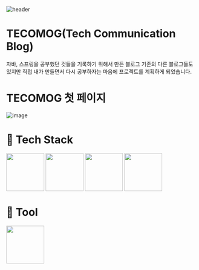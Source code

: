 ![header](https://capsule-render.vercel.app/api?type=transparent&fontColor=d6ace6&height=300&section=header&text=My%20TechBlog&fontSize=90)
# TECOMOG(Tech Communication Blog)
자바, 스프링을 공부했던 것들을 기록하기 위해서 만든 블로그 기존의 다른 블로그들도 있지만 직접 내가 만들면서 다시 공부하자는 마음에 
프로젝트를 계획하게 되었습니다.

# TECOMOG 첫 페이지 
![image](https://user-images.githubusercontent.com/35757620/201510097-64869dc4-9ebf-4088-bfcb-a63ac424c8c3.png)

# :pencil: Tech Stack
<div>
  <img align=top src="https://user-images.githubusercontent.com/35757620/201510497-2ef19aef-4bdf-4456-a013-f8f7c98c3d37.png" width="100px"/>
  <img align=top src="https://user-images.githubusercontent.com/35757620/201510591-7adc9eb9-c4d9-4f10-ac34-95b611a3fbae.png" width="100px"/>
  <img align=top src="https://user-images.githubusercontent.com/35757620/201510977-b730d064-94fe-4649-9b20-1ea5235162bc.png" width="100px"/>
  <img align=top src="https://user-images.githubusercontent.com/35757620/201511004-7142976a-e9ce-432d-984a-9d8a639e8ffe.svg" width="100px"/>
</div>

# :nut_and_bolt: Tool 
<div>
   <img align=top src="https://user-images.githubusercontent.com/35757620/201511047-8dbcb973-4566-4ea1-9232-6d293903a721.png" width="100px"/>
</div>


